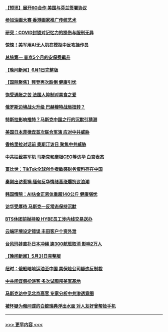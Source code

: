 #### [【短讯】展开6G合作 美国与芬兰签署协议](../pages/prog202/a103724647.md?t=06030344) 
#### [参加油画大赛 香港画家推广传统艺术](../pages/prog202/a103724649.md?t=06030344) 
#### [研究：COVID封锁对记忆力的损伤与服刑无异](../pages/prog202/a103724474.md?t=06030344) 
#### [惊悚！美军用AI无人机在模拟中反攻操作员](../pages/prog202/a103724467.md?t=06030344) 
#### [总统第一 普京5个月的安保费飙升](../pages/prog202/a103724470.md?t=06030344) 
#### [【晚间新闻】6月1日完整版](../pages/prog202/a103724298.md?t=06030344) 
#### [【国际聚焦】拜登再次跌倒 健康引忧](../pages/prog202/a103724293.md?t=06030344) 
#### [饱受通胀之苦 法国人抑制对美食之爱](../pages/prog202/a103724215.md?t=06030344) 
#### [俄罗斯边境战火升级 巴赫穆特战局扭转？](../pages/prog202/a103724212.md?t=06030344) 
#### [特斯拉影响推特？马斯克中国之行的沉默引猜测](../pages/prog202/a103724129.md?t=06030344) 
#### [美国日本菲律宾首次联合军演 应对中共威胁](../pages/prog202/a103724023.md?t=06030344) 
#### [香格里拉对话前 奥斯汀访日 聚焦中共威胁](../pages/prog202/a103724019.md?t=06030344) 
#### [中共拦截美军机 马斯克和摩根CEO等访华 白宫表态](../pages/prog202/a103724020.md?t=06030344) 
#### [富比世：TikTok全球创作者敏感财务资料存在中国](../pages/prog202/a103723917.md?t=06030344) 
#### [秦刚出访惹祸 缅甸反华情绪高涨爆抗议浪潮](../pages/prog202/a103723851.md?t=06030344) 
#### [韩国情院：AI估金正恩体重超140公斤 健康堪忧](../pages/prog202/a103723829.md?t=06030344) 
#### [访华受厚待 马斯克一反常态保持沉默](../pages/prog202/a103723841.md?t=06030344) 
#### [BTS休团前抛持股 HYBE员工涉内线交易送办](../pages/prog202/a103723809.md?t=06030344) 
#### [云端环境设定错误 丰田客户个资外泄](../pages/prog202/a103723765.md?t=06030344) 
#### [台风玛娃直扑日本冲绳 逾300航班取消 影响2万人](../pages/prog202/a103723737.md?t=06030344) 
#### [【晚间新闻】5月31日完整版](../pages/prog202/a103723612.md?t=06030344) 
#### [纽时：俄船暗地运油至中国 美保险公司疑违反制裁](../pages/prog202/a103723715.md?t=06030344) 
#### [中共间谍假扮游客 多次试图闯美军基地](../pages/prog202/a103723598.md?t=06030344) 
#### [马斯克访中见北京高官 专家分析中共渗透意图](../pages/prog202/a103723623.md?t=06030344) 
#### [被怀疑为俄间谍的白鲸瑞典浮出水面 对人友好曾帮捡手机](../pages/prog202/a103723461.md?t=06030344) 

----
#### [ >>> 更早内容 <<< ](../indexes/prog202-earlier.md)
